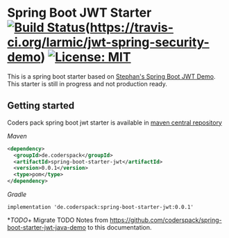 # Spring Boot JWT Starter [![Build Status](https://travis-ci.org/coderspack/spring-boot-starter-jwt.svg?branch=master)](https://travis-ci.org/coderspack/spring-boot-starter-jwt)(https://travis-ci.org/larmic/jwt-spring-security-demo) [![License: MIT](https://img.shields.io/badge/License-MIT-yellow.svg)](https://opensource.org/licenses/MIT)

This is a spring boot starter based on [Stephan's Spring Boot JWT Demo](https://github.com/szerhusenBC/jwt-spring-security-demo).
This starter is still in progress and not production ready.

## Getting started

Coders pack spring boot jwt starter is available in [maven central repository](https://search.maven.org/search?q=coderspack)

_Maven_
```xml
<dependency>
  <groupId>de.coderspack</groupId>
  <artifactId>spring-boot-starter-jwt</artifactId>
  <version>0.0.1</version>
  <type>pom</type>
</dependency>
```

_Gradle_
```
implementation 'de.coderspack:spring-boot-starter-jwt:0.0.1'
```

**TODO*+ Migrate TODO Notes from https://github.com/coderspack/spring-boot-starter-jwt-java-demo 
to this documentation.
